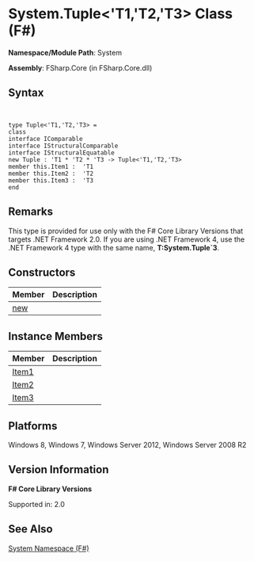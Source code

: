 # System.Tuple<'T1,'T2,'T3> Class (F#)

**Namespace/Module Path**: System

**Assembly**: FSharp.Core (in FSharp.Core.dll)


## Syntax


```


type Tuple<'T1,'T2,'T3> =
class
interface IComparable
interface IStructuralComparable
interface IStructuralEquatable
new Tuple : 'T1 * 'T2 * 'T3 -> Tuple<'T1,'T2,'T3>
member this.Item1 :  'T1
member this.Item2 :  'T2
member this.Item3 :  'T3
end

```



## Remarks
This type is provided for use only with the F# Core Library Versions that targets .NET Framework 2.0. If you are using .NET Framework 4, use the .NET Framework 4 type with the same name, **T:System.Tuple&#96;3**.


## Constructors


|Member|Description|
|------|-----------|
|[new](http://msdn.microsoft.com/en-us/library/7f3fcf0b-eb72-410a-9b82-19ec2e31d294)||

## Instance Members


|Member|Description|
|------|-----------|
|[Item1](http://msdn.microsoft.com/en-us/library/2913ad56-a6a4-4520-949f-cab842fa2cf0)||
|[Item2](http://msdn.microsoft.com/en-us/library/dd8add01-5051-408c-9ab7-e293f2ea4d1d)||
|[Item3](http://msdn.microsoft.com/en-us/library/c96bab59-8931-4a18-83ff-d25f64e72551)||

## Platforms
Windows 8, Windows 7, Windows Server 2012, Windows Server 2008 R2


## Version Information
**F# Core Library Versions**

Supported in: 2.0




## See Also
[System Namespace &#40;F&#35;&#41;](System-Namespace-%28FSharp%29.md)

